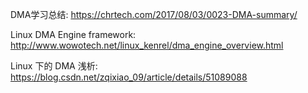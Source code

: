 DMA学习总结: https://chrtech.com/2017/08/03/0023-DMA-summary/

Linux DMA Engine framework: http://www.wowotech.net/linux_kenrel/dma_engine_overview.html


Linux 下的 DMA 浅析: https://blog.csdn.net/zqixiao_09/article/details/51089088


